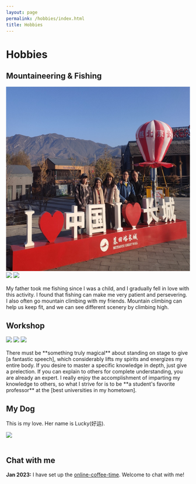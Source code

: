 ```yaml
---
layout: page
permalink: /hobbies/index.html
title: Hobbies
---
```


# Hobbies

## Mountaineering & Fishing

<div class="third">
<img src="https://github.com/YanyingWei1997/YanyingWei1997.github.io/blob/main/images/Mountaineering.jpg?raw=true">
<img src="./images/swimming.JPG">
<img src="./images/surfing1.JPG">
</div>
<br> My father took me fishing since I was a child, and I gradually fell in love with this activity. I found that fishing can make me very patient and persevering. 
I also often go mountain climbing with my friends. Mountain climbing can help us keep fit, and we can see different scenery by climbing high.


## Workshop

<div class="third">
<img src="./images/prelection1.JPG">
<img src="./images/speech1.JPG">
<img src="./images/speech3.JPG">
</div>
<br>There must be **something truly magical** about standing on stage to give [a fantastic speech], which considerably lifts my spirits and energizes my entire body. If you desire to master a specific knowledge in depth, just give a prelection. If you can explain to others for complete understanding, you are already an expert. I really enjoy the accomplishment of imparting my knowledge to others, so what I strive for is to be **a student's favorite professor** at the [best universities in my hometown].

[a fantastic speech]:https://youtu.be/Dzx84KpGNoE
[best universities in my hometown]:https://www.fzu.edu.cn/



## My Dog

This is my love. Her name is Lucky(好运).

<div>
<img src="./images/cat.JPG">
</div>
<br>

## Chat with me

**Jan 2023:** I have set up the [online-coffee-time](https://calendly.com/yanyingwei/30min). Welcome to chat with me!


<!-- Calendly inline widget begin -->
<div class="calendly-inline-widget" data-url="https://calendly.com/yanyingwei/30min" style="min-width:320px;height:700px;"></div>
<script type="text/javascript" src="https://assets.calendly.com/assets/external/widget.js" async></script>
<!-- Calendly inline widget end -->